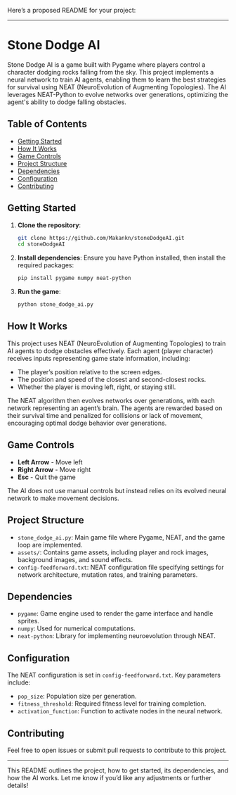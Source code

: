 Here’s a proposed README for your project:

---

# Stone Dodge AI

Stone Dodge AI is a game built with Pygame where players control a character dodging rocks falling from the sky. This project implements a neural network to train AI agents, enabling them to learn the best strategies for survival using NEAT (NeuroEvolution of Augmenting Topologies). The AI leverages NEAT-Python to evolve networks over generations, optimizing the agent's ability to dodge falling obstacles.

## Table of Contents
- [Getting Started](#getting-started)
- [How It Works](#how-it-works)
- [Game Controls](#game-controls)
- [Project Structure](#project-structure)
- [Dependencies](#dependencies)
- [Configuration](#configuration)
- [Contributing](#contributing)

## Getting Started

1. **Clone the repository**:
    ```bash
    git clone https://github.com/Makankn/stoneDodgeAI.git
    cd stoneDodgeAI
    ```

2. **Install dependencies**:
    Ensure you have Python installed, then install the required packages:
    ```bash
    pip install pygame numpy neat-python
    ```

3. **Run the game**:
    ```bash
    python stone_dodge_ai.py
    ```

## How It Works

This project uses NEAT (NeuroEvolution of Augmenting Topologies) to train AI agents to dodge obstacles effectively. Each agent (player character) receives inputs representing game state information, including:
- The player’s position relative to the screen edges.
- The position and speed of the closest and second-closest rocks.
- Whether the player is moving left, right, or staying still.

The NEAT algorithm then evolves networks over generations, with each network representing an agent’s brain. The agents are rewarded based on their survival time and penalized for collisions or lack of movement, encouraging optimal dodge behavior over generations.

## Game Controls

- **Left Arrow** - Move left
- **Right Arrow** - Move right
- **Esc** - Quit the game

The AI does not use manual controls but instead relies on its evolved neural network to make movement decisions.

## Project Structure

- `stone_dodge_ai.py`: Main game file where Pygame, NEAT, and the game loop are implemented.
- `assets/`: Contains game assets, including player and rock images, background images, and sound effects.
- `config-feedforward.txt`: NEAT configuration file specifying settings for network architecture, mutation rates, and training parameters.

## Dependencies

- `pygame`: Game engine used to render the game interface and handle sprites.
- `numpy`: Used for numerical computations.
- `neat-python`: Library for implementing neuroevolution through NEAT.

## Configuration

The NEAT configuration is set in `config-feedforward.txt`. Key parameters include:
- `pop_size`: Population size per generation.
- `fitness_threshold`: Required fitness level for training completion.
- `activation_function`: Function to activate nodes in the neural network.

## Contributing

Feel free to open issues or submit pull requests to contribute to this project. 

---

This README outlines the project, how to get started, its dependencies, and how the AI works. Let me know if you’d like any adjustments or further details!
